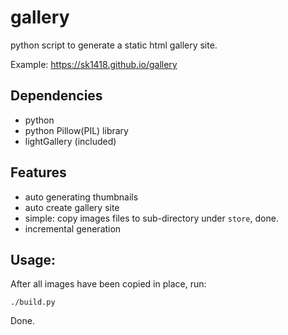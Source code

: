 # gallery

python script to generate a static html gallery site.

Example: https://sk1418.github.io/gallery

## Dependencies

- python
- python Pillow(PIL) library
- lightGallery (included)

## Features

- auto generating thumbnails
- auto create gallery site
- simple: copy images files to sub-directory under `store`, done.
- incremental generation

## Usage:

After all images have been copied in place, run:

	./build.py

Done.


